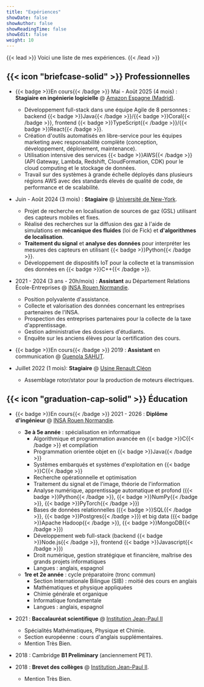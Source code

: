 ```yaml
---
title: "Expériences"
showDate: false
showAuthor: false
showReadingTime: false
showEdit: false
weight: 10
---
```


{{< lead >}}
Voici une liste de mes expériences.
{{< /lead >}}

## {{< icon "briefcase-solid" >}} Professionnelles

- {{< badge >}}En cours{{< /badge >}} Mai - Août 2025 (4 mois) : **Stagiaire en ingénierie logicielle** @ [Amazon Espagne (Madrid)](https://www.amazon.es/).

  - Développement full-stack dans une équipe Agile de 8 personnes : backend {{< badge >}}Java{{< /badge >}}/{{< badge >}}Coral{{< /badge >}}, frontend {{< badge >}}TypeScript{{< /badge >}}/{{< badge >}}React{{< /badge >}}.
  - Création d'outils automatisés en libre-service pour les équipes marketing avec responsabilité complète (conception, développement, déploiement, maintenance).
  - Utilisation intensive des services {{< badge >}}AWS{{< /badge >}} (API Gateway, Lambda, Redshift, CloudFormation, CDK) pour le cloud computing et le stockage de données.
  - Travail sur des systèmes à grande échelle déployés dans plusieurs régions AWS avec des standards élevés de qualité de code, de performance et de scalabilité.

- Juin - Août 2024 (3 mois) : **Stagiaire** @ [Université de New-York](https://www.nyu.edu/).

  - Projet de recherche en localisation de sources de gaz (GSL) utilisant des capteurs mobiles et fixes.
  - Réalisé des recherches sur la diffusion des gaz à l'aide de simulations en **mécanique des fluides** (loi de Fick) et **d'algorithmes de localisation**.
  - **Traitement du signal** et **analyse des données** pour interpréter les mesures des capteurs en utilisant {{< badge >}}Python{{< /badge >}}.
  - Développement de dispositifs IoT pour la collecte et la transmission des données en {{< badge >}}C++{{< /badge >}}.

- 2021 - 2024 (3 ans - 20h/mois) : **Assistant** au Département Relations École-Entreprises @ [INSA Rouen Normandie](https://www.insa-rouen.fr).

  - Position polyvalente d'assistance.
  - Collecte et valorisation des données concernant les entreprises partenaires de l'INSA.
  - Prospection des entreprises partenaires pour la collecte de la taxe d'apprentissage.
  - Gestion administrative des dossiers d'étudiants.
  - Enquête sur les anciens élèves pour la certification des cours.

- {{< badge >}}En cours{{< /badge >}} 2019 : **Assistant** en communication @ [Guenola SAHUT](https://guenola-sahut.fr/).

- Juillet 2022 (1 mois): **Stagiaire** @ [Usine Renault Cléon](https://www.renaultgroup.com/groupe/implantations/usine-cleon/)
  - Assemblage rotor/stator pour la production de moteurs électriques.

## {{< icon "graduation-cap-solid" >}} Éducation

- {{< badge >}}En cours{{< /badge >}} 2021 - 2026 : **Diplôme d'ingénieur** @ [INSA Rouen Normandie](https://www.insa-rouen.fr).

  - **3e à 5e année** : spécialisation en informatique
    - Algorithmique et programmation avancée en {{< badge >}}C{{< /badge >}} et compilation
    - Programmation orientée objet en {{< badge >}}Java{{< /badge >}}
    - Systèmes embarqués et systèmes d'exploitation en {{< badge >}}C{{< /badge >}}
    - Recherche opérationnelle et optimisation
    - Traitement du signal et de l'image, théorie de l'information
    - Analyse numérique, apprentissage automatique et profond ({{< badge >}}Python{{< /badge >}}, {{< badge >}}NumPy{{< /badge >}}, {{< badge >}}PyTorch{{< /badge >}})
    - Bases de données relationnelles ({{< badge >}}SQL{{< /badge >}}, {{< badge >}}Postgres{{< /badge >}})
      et big data ({{< badge >}}Apache Hadoop{{< /badge >}}, {{< badge >}}MongoDB{{< /badge >}})
    - Développement web full-stack (backend {{< badge >}}Node.js{{< /badge >}}, frontend {{< badge >}}Javascript{{< /badge >}})
    - Droit numérique, gestion stratégique et financière, maîtrise des grands projets informatiques
    - Langues : anglais, espagnol
  - **1re et 2e année** : cycle préparatoire (tronc commun)
    - Section Internationale Bilingue (SIB) : moitié des cours en anglais
    - Mathématiques et physique appliquées
    - Chimie générale et organique
    - Informatique fondamentale
    - Langues : anglais, espagnol

- 2021 : **Baccalauréat scientifique** @ [Institution Jean-Paul II](https://www.institutionjeanpaul2.fr/)

  - Spécialités Mathématiques, Physique et Chimie.
  - Section européenne : cours d'anglais supplémentaires.
  - Mention Très Bien.

- 2018 : Cambridge **B1 Preliminary** (anciennement PET).

- 2018 : **Brevet des collèges** @ [Institution Jean-Paul II](https://www.institutionjeanpaul2.fr/).
  - Mention Très Bien.
